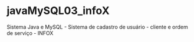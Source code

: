 # javaMySQL03_infoX
Sistema Java e MySQL - Sistema de cadastro de usuário - cliente e ordem de serviço  - INFOX
